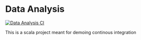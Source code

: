 # Data Analysis

[![Data Analysis CI](https://github.com/mukesh-s/data-analysis/actions/workflows/ci.yml/badge.svg)](https://github.com/mukesh-s/data-analysis/actions/workflows/ci.yml)


This is a scala project meant for demoing continous integration
